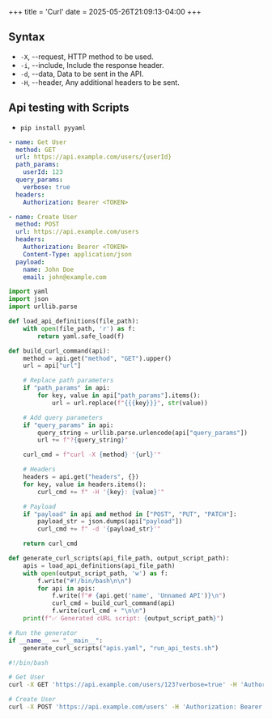 +++
title = 'Curl'
date = 2025-05-26T21:09:13-04:00
+++

## Syntax
- `-X`, --request, HTTP method to be used.
- `-i`, --include, Include the response header.
- `-d`, --data, Data to be sent in the API.
- `-H`, --header, Any additional headers to be sent.

## Api testing with Scripts
- `pip install pyyaml`

```yaml {filename="apis.yaml"}
- name: Get User
  method: GET
  url: https://api.example.com/users/{userId}
  path_params:
    userId: 123
  query_params:
    verbose: true
  headers:
    Authorization: Bearer <TOKEN>

- name: Create User
  method: POST
  url: https://api.example.com/users
  headers:
    Authorization: Bearer <TOKEN>
    Content-Type: application/json
  payload:
    name: John Doe
    email: john@example.com
```

```python {filename="generate_curl.py"}
import yaml
import json
import urllib.parse

def load_api_definitions(file_path):
    with open(file_path, 'r') as f:
        return yaml.safe_load(f)

def build_curl_command(api):
    method = api.get("method", "GET").upper()
    url = api["url"]

    # Replace path parameters
    if "path_params" in api:
        for key, value in api["path_params"].items():
            url = url.replace(f"{{{key}}}", str(value))

    # Add query parameters
    if "query_params" in api:
        query_string = urllib.parse.urlencode(api["query_params"])
        url += f"?{query_string}"

    curl_cmd = f"curl -X {method} '{url}'"

    # Headers
    headers = api.get("headers", {})
    for key, value in headers.items():
        curl_cmd += f" -H '{key}: {value}'"

    # Payload
    if "payload" in api and method in ["POST", "PUT", "PATCH"]:
        payload_str = json.dumps(api["payload"])
        curl_cmd += f" -d '{payload_str}'"

    return curl_cmd

def generate_curl_scripts(api_file_path, output_script_path):
    apis = load_api_definitions(api_file_path)
    with open(output_script_path, 'w') as f:
        f.write("#!/bin/bash\n\n")
        for api in apis:
            f.write(f"# {api.get('name', 'Unnamed API')}\n")
            curl_cmd = build_curl_command(api)
            f.write(curl_cmd + "\n\n")
    print(f"✅ Generated cURL script: {output_script_path}")

# Run the generator
if __name__ == "__main__":
    generate_curl_scripts("apis.yaml", "run_api_tests.sh")
```

```bash {filename="run_api_tests.sh"}
#!/bin/bash

# Get User
curl -X GET 'https://api.example.com/users/123?verbose=true' -H 'Authorization: Bearer <TOKEN>'

# Create User
curl -X POST 'https://api.example.com/users' -H 'Authorization: Bearer <TOKEN>' -H 'Content-Type: application/json' -d '{"name": "John Doe", "email": "john@example.com"}'
```